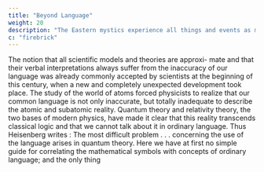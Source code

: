 ```yaml
---
title: "Beyond Language"
weight: 20
description: "The Eastern mystics experience all things and events as manifestations of a basic oneness"
c: "firebrick"
---
```



The notion that all scientific models and theories are approxi-
mate and that their verbal interpretations always suffer from
the inaccuracy of our language was already commonly
accepted by scientists at the beginning of this century, when
a new and completely unexpected development took place.
The study of the world of atoms forced physicists to realize
that our common language is not only inaccurate, but totally
inadequate to describe the atomic and subatomic reality.
Quantum theory and relativity theory, the two bases of
modern physics, have made it clear that this reality transcends
classical logic and that we cannot talk about it in ordinary
language. Thus Heisenberg writes :
The most difficult problem . . . concerning the use of the
language arises in quantum theory. Here we have at first
no simple guide for correlating the mathematical symbols
with concepts of ordinary language; and the only thing

